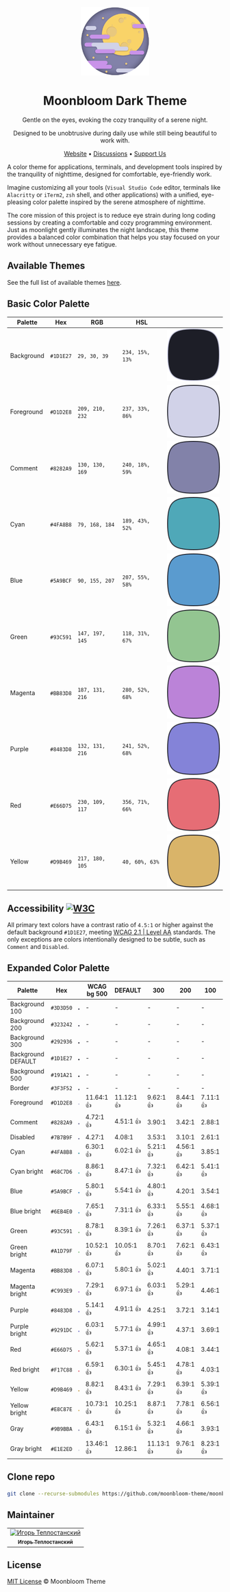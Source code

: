 <div align="center">
  <img src="./logo.svg" alt="Logo" width="160px">
  <h1>Moonbloom Dark Theme</h1>
  <p>Gentle on the eyes, evoking the cozy tranquility of a serene night.</p>
  <p>Designed to be unobtrusive during daily use while still being beautiful to work with.</p>
  <span><a href="https://moonbloom.teplostan.ski">Website</a> • <a href="https://github.com/orgs/moonbloom-theme/discussions">Discussions</a> • <a href="https://donate.teplostan.ski">Support Us</a></span>
</div>

A color theme for applications, terminals, and development tools inspired by the tranquility of nighttime, designed for comfortable, eye-friendly work.

Imagine customizing all your tools (`Visual Studio Code` editor, terminals like `Alacritty` or `iTerm2`, `zsh` shell, and other applications) with a unified, eye-pleasing color palette inspired by the serene atmosphere of nighttime.

The core mission of this project is to reduce eye strain during long coding sessions by creating a comfortable and cozy programming environment. Just as moonlight gently illuminates the night landscape, this theme provides a balanced color combination that helps you stay focused on your work without unnecessary eye fatigue.

## Available Themes

See the full list of available themes [here](./THEMES.md).

## Basic Color Palette

| Palette    | Hex       | RGB             | HSL             |                                          |
| ---------- | --------- | --------------- | --------------- | ---------------------------------------- |
| Background | `#1D1E27` | `29, 30, 39`    | `234, 15%, 13%` | ![Background Color](./colors/1D1E27.svg) |
| Foreground | `#D1D2E8` | `209, 210, 232` | `237, 33%, 86%` | ![Foreground Color](./colors/D1D2E8.svg) |
| Comment    | `#8282A9` | `130, 130, 169` | `240, 18%, 59%` | ![Comment Color](./colors/8282A9.svg)    |
| Cyan       | `#4FA8B8` | `79, 168, 184`  | `189, 43%, 52%` | ![Cyan Color](./colors/4FA8B8.svg)       |
| Blue       | `#5A9BCF` | `90, 155, 207`  | `207, 55%, 58%` | ![Blue Color](./colors/5A9BCF.svg)       |
| Green      | `#93C591` | `147, 197, 145` | `118, 31%, 67%` | ![Green Color](./colors/93C591.svg)      |
| Magenta    | `#BB83D8` | `187, 131, 216` | `280, 52%, 68%` | ![Magenta Color](./colors/BB83D8.svg)    |
| Purple     | `#8483D8` | `132, 131, 216` | `241, 52%, 68%` | ![Purple Color](./colors/8483D8.svg)     |
| Red        | `#E66D75` | `230, 109, 117` | `356, 71%, 66%` | ![Red Color](./colors/E66D75.svg)        |
| Yellow     | `#D9B469` | `217, 180, 105` | `40, 60%, 63%`  | ![Yellow Color](./colors/D9B469.svg)     |

## Accessibility [![W3C](https://img.shields.io/badge/WCAG_2.1_|_AA-A1D79F?logo=w3c&logoColor=fff&style=flat-square)](https://www.w3.org/TR/WCAG21/#contrast-minimum)

All primary text colors have a contrast ratio of `4.5:1` or higher against the default background `#1D1E27`, meeting [WCAG 2.1 | Level AA](https://www.w3.org/TR/WCAG21/#contrast-minimum) standards. The only exceptions are colors intentionally designed to be subtle, such as `Comment` and `Disabled`.

## Expanded Color Palette

| Palette            | Hex       |                                              | WCAG bg 500 | DEFAULT    | 300        | 200       | 100       |
| ------------------ | --------- | -------------------------------------------- | ----------- | ---------- | ---------- | --------- | --------- |
| Background 100     | `#3D3D50` | ![Background 100 Color](./colors/3D3D50.svg) | -           | -          | -          | -         | -         |
| Background 200     | `#323242` | ![Background 200 Color](./colors/323242.svg) | -           | -          | -          | -         | -         |
| Background 300     | `#292936` | ![Background 300 Color](./colors/292936.svg) | -           | -          | -          | -         | -         |
| Background DEFAULT | `#1D1E27` | ![Background 400 Color](./colors/1D1E27.svg) | -           | -          | -          | -         | -         |
| Background 500     | `#191A21` | ![Background 500 Color](./colors/191A21.svg) | -           | -          | -          | -         | -         |
| Border             | `#3F3F52` | ![Foreground Color](./colors/3F3F52.svg)     | -           | -          | -          | -         | -         |
| Foreground         | `#D1D2E8` | ![Foreground Color](./colors/D1D2E8.svg)     | 11.64:1 👍  | 11.12:1 👍 | 9.62:1 👍  | 8.44:1 👍 | 7.11:1 👍 |
| Comment            | `#8282A9` | ![Comment Color](./colors/8282A9.svg)        | 4.72:1 👍   | 4.51:1 👍  | 3.90:1     | 3.42:1    | 2.88:1    |
| Disabled           | `#7B7B9F` | ![Disabled Color](./colors/7B7B9F.svg)       | 4.27:1      | 4.08:1     | 3.53:1     | 3.10:1    | 2.61:1    |
| Cyan               | `#4FA8B8` | ![Cyan Color](./colors/4FA8B8.svg)           | 6.30:1 👍   | 6.02:1 👍  | 5.21:1 👍  | 4.56:1 👍 | 3.85:1    |
| Cyan bright        | `#68C7D6` | ![Cyan bright Color](./colors/68C7D6.svg)    | 8.86:1 👍   | 8.47:1 👍  | 7.32:1 👍  | 6.42:1 👍 | 5.41:1 👍 |
| Blue               | `#5A9BCF` | ![Blue Color](./colors/5A9BCF.svg)           | 5.80:1 👍   | 5.54:1 👍  | 4.80:1 👍  | 4.20:1    | 3.54:1    |
| Blue bright        | `#6EB4E0` | ![Blue bright Color](./colors/6EB4E0.svg)    | 7.65:1 👍   | 7.31:1 👍  | 6.33:1 👍  | 5.55:1 👍 | 4.68:1 👍 |
| Green              | `#93C591` | ![Green Color](./colors/93C591.svg)          | 8.78:1 👍   | 8.39:1 👍  | 7.26:1 👍  | 6.37:1 👍 | 5.37:1 👍 |
| Green bright       | `#A1D79F` | ![Green bright Color](./colors/A1D79F.svg)   | 10.52:1 👍  | 10.05:1 👍 | 8.70:1 👍  | 7.62:1 👍 | 6.43:1 👍 |
| Magenta            | `#BB83D8` | ![Magenta Color](./colors/BB83D8.svg)        | 6.07:1 👍   | 5.80:1 👍  | 5.02:1 👍  | 4.40:1    | 3.71:1    |
| Magenta bright     | `#C993E9` | ![Magenta bright Color](./colors/C993E9.svg) | 7.29:1 👍   | 6.97:1 👍  | 6.03:1 👍  | 5.29:1 👍 | 4.46:1    |
| Purple             | `#8483D8` | ![Purple Color](./colors/8483D8.svg)         | 5.14:1 👍   | 4.91:1 👍  | 4.25:1     | 3.72:1    | 3.14:1    |
| Purple bright      | `#9291DC` | ![Purple bright Color](./colors/9291DC.svg)  | 6.03:1 👍   | 5.77:1 👍  | 4.99:1 👍  | 4.37:1    | 3.69:1    |
| Red                | `#E66D75` | ![Red Color](./colors/E66D75.svg)            | 5.62:1 👍   | 5.37:1 👍  | 4.65:1 👍  | 4.08:1    | 3.44:1    |
| Red bright         | `#F17C88` | ![Red bright Color](./colors/F17C88.svg)     | 6.59:1 👍   | 6.30:1 👍  | 5.45:1 👍  | 4.78:1 👍 | 4.03:1    |
| Yellow             | `#D9B469` | ![Yellow Color](./colors/D9B469.svg)         | 8.82:1 👍   | 8.43:1 👍  | 7.29:1 👍  | 6.39:1 👍 | 5.39:1 👍 |
| Yellow bright      | `#E8C87E` | ![Yellow bright Color](./colors/E8C87E.svg)  | 10.73:1 👍  | 10.25:1 👍 | 8.87:1 👍  | 7.78:1 👍 | 6.56:1 👍 |
| Gray               | `#9B9BBA` | ![Gray Color](./colors/9B9BBA.svg)           | 6.43:1 👍   | 6.15:1 👍  | 5.32:1 👍  | 4.66:1 👍 | 3.93:1    |
| Gray bright        | `#E1E2ED` | ![Gray bright Color](./colors/E1E2ED.svg)    | 13.46:1 👍  | 12.86:1  | 11.13:1 👍 | 9.76:1 👍 | 8.23:1 👍 |

## Clone repo

```sh
git clone --recurse-submodules https://github.com/moonbloom-theme/moonbloom.git
```

## Maintainer

<table>
  <tr>
    <td align="center">
      <a href="https://github.com/teplostanski" title="Игорь Теплостанский">
        <img src="https://avatars.githubusercontent.com/u/56846024?v=4" width="42;" alt="Игорь Теплостанский"/>
      <br /><sub><b>Игорь Теплостанский</b></sub>
      </a>
    </td>
  </tr>
</table>

## License

[MIT License](./LICENSE) © Moonbloom Theme
